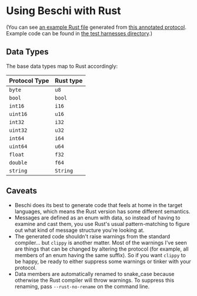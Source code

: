 # Using Beschi with Rust

(You can see [an example Rust file](../generated_examples/rust_example.rs) generated from [this annotated protocol](../../test/_protocols/annotated.toml). Example code can be found in [the test harnesses directory](../../test/_harnesses/rust/).)


## Data Types

The base data types map to Rust accordingly: 

| Protocol Type | Rust type |
|---------------|-----------|
| `byte`        | `u8`      |
| `bool`        | `bool`    |
| `int16`       | `i16`     |
| `uint16`      | `u16`     |
| `int32`       | `i32`     |
| `uint32`      | `u32`     |
| `int64`       | `i64`     |
| `uint64`      | `u64`     |
| `float`       | `f32`     |
| `double`      | `f64`     |
| `string`      | `String`  |


## Caveats

* Beschi does its best to generate code that feels at home in the target languages, which means the Rust version has some different semantics. 
* Messages are defined as an enum with data, so instead of having to examine and cast them, you use Rust's usual pattern-matching to figure out what kind of message structure you're looking at. 
* The generated code shouldn't raise warnings from the standard compiler... but `clippy` is another matter. Most of the warnings I've seen are things that can be changed by altering the protocol (for example, all members of an enum having the same suffix). So if you want `clippy` to be happy, be ready to either suppress some warnings or tinker with your protocol. 
* Data members are automatically renamed to snake_case because otherwise the Rust compiler will throw warnings. To suppress this renaming, pass `--rust-no-rename` on the command line.
